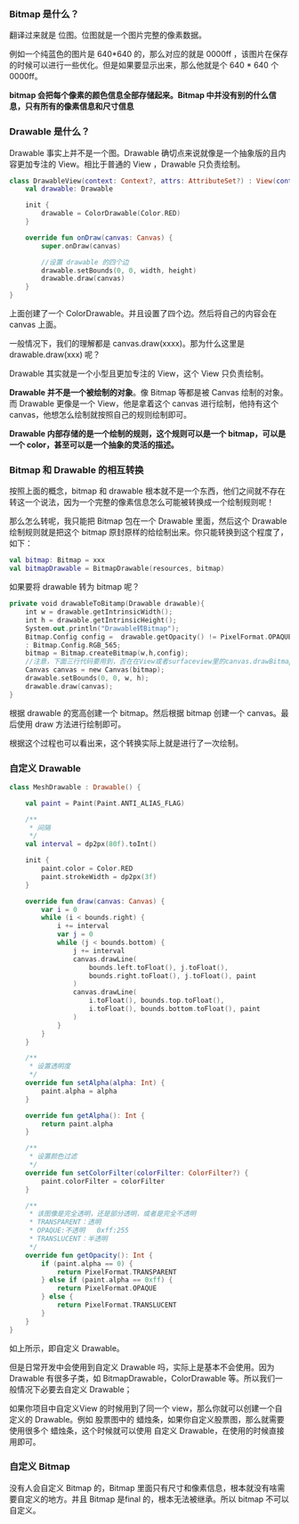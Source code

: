 ### Bitmap 是什么？

翻译过来就是 位图。位图就是一个图片完整的像素数据。

例如一个纯蓝色的图片是 640*640 的，那么对应的就是 0000ff ，该图片在保存的时候可以进行一些优化。但是如果要显示出来，那么他就是个 640 * 640  个 0000ff。

**bitmap 会把每个像素的颜色信息全部存储起来。Bitmap 中并没有别的什么信息，只有所有的像素信息和尺寸信息**

### Drawable 是什么？

Drawable 事实上并不是一个图。Drawable 确切点来说就像是一个抽象版的且内容更加专注的 View。相比于普通的 View ，Drawable 只负责绘制。

```kotlin
class DrawableView(context: Context?, attrs: AttributeSet?) : View(context, attrs) {
    val drawable: Drawable

    init {
        drawable = ColorDrawable(Color.RED)
    }

    override fun onDraw(canvas: Canvas) {
        super.onDraw(canvas)

        //设置 drawable 的四个边
        drawable.setBounds(0, 0, width, height)
        drawable.draw(canvas)
    }
}
```

上面创建了一个 ColorDrawable。并且设置了四个边。然后将自己的内容会在 canvas 上面。

一般情况下，我们的理解都是 canvas.draw(xxxx)。那为什么这里是 drawable.draw(xxx) 呢？

Drawable 其实就是一个小型且更加专注的 View，这个 View 只负责绘制。

**Drawable 并不是一个被绘制的对象**。像 Bitmap 等都是被 Canvas 绘制的对象。而 Drawable 更像是一个 View，他是拿着这个 canvas 进行绘制，他持有这个 canvas，他想怎么绘制就按照自己的规则绘制即可。

**Drawable 内部存储的是一个绘制的规则，这个规则可以是一个 bitmap，可以是一个 color，甚至可以是一个抽象的灵活的描述。**

### Bitmap 和 Drawable 的相互转换

按照上面的概念，bitmap 和 drawable 根本就不是一个东西，他们之间就不存在转这一个说法，因为一个完整的像素信息怎么可能被转换成一个绘制规则呢！

那么怎么转呢，我只能把 Bitmap 包在一个 Drawable 里面，然后这个 Drawable 绘制规则就是把这个 bitmap 原封原样的给绘制出来。你只能转换到这个程度了，如下：

```kotlin
val bitmap: Bitmap = xxx
val bitmapDrawable = BitmapDrawable(resources, bitmap)
```

如果要将 drawable 转为 bitmap 呢？

```kotlin
private void drawableToBitamp(Drawable drawable){
    int w = drawable.getIntrinsicWidth();
    int h = drawable.getIntrinsicHeight();
    System.out.println("Drawable转Bitmap");
    Bitmap.Config config =  drawable.getOpacity() != PixelFormat.OPAQUE ? Bitmap.Config.ARGB_8888
    : Bitmap.Config.RGB_565;
    bitmap = Bitmap.createBitmap(w,h,config);
    //注意，下面三行代码要用到，否在在View或者surfaceview里的canvas.drawBitmap会看不到图
    Canvas canvas = new Canvas(bitmap);   
    drawable.setBounds(0, 0, w, h);   
    drawable.draw(canvas);
}
```

根据 drawable 的宽高创建一个 bitmap。然后根据 bitmap 创建一个 canvas。最后使用 draw 方法进行绘制即可。

根据这个过程也可以看出来，这个转换实际上就是进行了一次绘制。

### 自定义 Drawable

``` kotlin
class MeshDrawable : Drawable() {

    val paint = Paint(Paint.ANTI_ALIAS_FLAG)

    /**
     * 间隔
     */
    val interval = dp2px(80f).toInt()

    init {
        paint.color = Color.RED
        paint.strokeWidth = dp2px(3f)
    }

    override fun draw(canvas: Canvas) {
        var i = 0
        while (i < bounds.right) {
            i += interval
            var j = 0
            while (j < bounds.bottom) {
                j += interval
                canvas.drawLine(
                    bounds.left.toFloat(), j.toFloat(),
                    bounds.right.toFloat(), j.toFloat(), paint
                )
                canvas.drawLine(
                    i.toFloat(), bounds.top.toFloat(),
                    i.toFloat(), bounds.bottom.toFloat(), paint
                )
            }
        }
    }

    /**
     * 设置透明度
     */
    override fun setAlpha(alpha: Int) {
        paint.alpha = alpha
    }

    override fun getAlpha(): Int {
        return paint.alpha
    }

    /**
     * 设置颜色过滤
     */
    override fun setColorFilter(colorFilter: ColorFilter?) {
        paint.colorFilter = colorFilter
    }

    /**
     * 该图像是完全透明，还是部分透明，或者是完全不透明
     * TRANSPARENT：透明
     * OPAQUE:不透明   0xff:255
     * TRANSLUCENT：半透明
     */
    override fun getOpacity(): Int {
        if (paint.alpha == 0) {
            return PixelFormat.TRANSPARENT
        } else if (paint.alpha == 0xff) {
            return PixelFormat.OPAQUE
        } else {
            return PixelFormat.TRANSLUCENT
        }
    }
}
```

如上所示，即自定义 Drawable。

但是日常开发中会使用到自定义 Drawable 吗，实际上是基本不会使用。因为 Drawable 有很多子类，如 BitmapDrawable，ColorDrawable 等。所以我们一般情况下必要去自定义 Drawable；

如果你项目中自定义View 的时候用到了同一个 view，那么你就可以创建一个自定义的 Drawable。例如 股票图中的 蜡烛条，如果你自定义股票图，那么就需要使用很多个 蜡烛条，这个时候就可以使用 自定义 Drawable，在使用的时候直接用即可。

### 自定义 Bitmap

没有人会自定义 Bitmap 的，Bitmap 里面只有尺寸和像素信息，根本就没有啥需要自定义的地方。并且 Bitmap 是final 的，根本无法被继承。所以 bitmap 不可以自定义。

